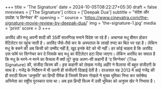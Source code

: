 +++
title = 'The Signature'
date = 2024-10-05T08:22:27+05:30
draft = false
mreviews = ['The Signature']
critics = ['Deepak Dua']
subtitle = "संदेश और उपदेश ‘द सिग्नेचर’ में"
opening = ''
source = 'https://www.cineyatra.com/the-signature-movie-review-by-deepak-dua/'
img = 'the-signature-1.jpg'
media = 'print'
score = 3
+++

अरविंद और मधु अपनी शादी की 35वीं सालगिरह मनाने विदेश जा रहे हैं। अचानक मधु बीमार होकर वेंटिलेटर पर पहुंच जाती है। अरविंद जैसे-तैसे कर के अस्पताल के लाखों रुपए का बिल भर रहा है। लेकिन मधु के बचने की अब किसी को उम्मीद नहीं है, खुद इनके बेटे को भी नहीं। हर कोई चाहता है कि अरविंद उस फॉर्म पर सिग्नेचर कर दे जिसके बाद मधु का वेंटिलेटर हटा दिया जाएगा। लेकिन अरविंद का सवाल है कि मधु के मरने-न मरने का फैसला मैं क्यों लूं? कुछ अलग-सी कहानी है ‘द सिग्नेचर’ (The Signature) की, संजीदा किस्म की। इस कहानी को लेखक गजेंद्र अहीरे ने फैलाया भी बहुत संजीदगी के साथ है। गजेंद्र के निर्देशन में भी उतनी ही संजीदगी दिखाई देती है। दरअसल यह 2013 में आई गजेंद्र की ही मराठी फिल्म ‘अनुमति’ का हिन्दी रीमेक है जिसमें विक्रम गोखले ने मुख्य भूमिका निभा कर सर्वश्रेष्ठ अभिनेता का राष्ट्रीय पुरस्कार पाया था। अब इस हिन्दी फिल्म में उसी भूमिका को अनुपम खेर ने निभाया है।
